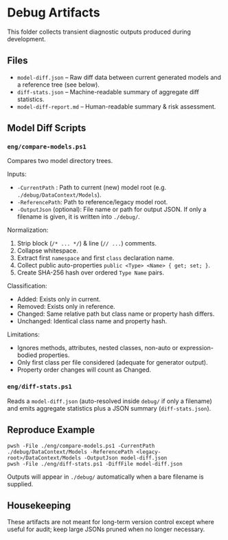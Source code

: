 # Debug Artifacts

This folder collects transient diagnostic outputs produced during development.

## Files

- `model-diff.json` – Raw diff data between current generated models and a reference tree (see below).
- `diff-stats.json` – Machine-readable summary of aggregate diff statistics.
- `model-diff-report.md` – Human-readable summary & risk assessment.

## Model Diff Scripts

### `eng/compare-models.ps1`

Compares two model directory trees.

Inputs:

- `-CurrentPath` : Path to current (new) model root (e.g. `./debug/DataContext/Models`).
- `-ReferencePath`: Path to reference/legacy model root.
- `-OutputJson` (optional): File name or path for output JSON. If only a filename is given, it is written into `./debug/`.

Normalization:

1. Strip block (`/* ... */`) & line (`// ...`) comments.
2. Collapse whitespace.
3. Extract first `namespace` and first `class` declaration name.
4. Collect public auto-properties `public <Type> <Name> { get; set; }`.
5. Create SHA-256 hash over ordered `Type Name` pairs.

Classification:

- Added: Exists only in current.
- Removed: Exists only in reference.
- Changed: Same relative path but class name or property hash differs.
- Unchanged: Identical class name and property hash.

Limitations:

- Ignores methods, attributes, nested classes, non-auto or expression-bodied properties.
- Only first class per file considered (adequate for generator output).
- Property order changes will count as Changed.

### `eng/diff-stats.ps1`

Reads a `model-diff.json` (auto-resolved inside `debug/` if only a filename) and emits aggregate statistics plus a JSON summary (`diff-stats.json`).

## Reproduce Example

```
pwsh -File ./eng/compare-models.ps1 -CurrentPath ./debug/DataContext/Models -ReferencePath <legacy-root>/DataContext/Models -OutputJson model-diff.json
pwsh -File ./eng/diff-stats.ps1 -DiffFile model-diff.json
```

Outputs will appear in `./debug/` automatically when a bare filename is supplied.

## Housekeeping

These artifacts are not meant for long-term version control except where useful for audit; keep large JSONs pruned when no longer necessary.
